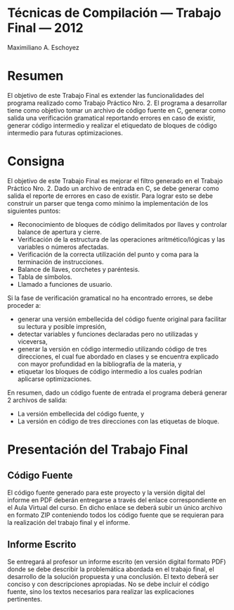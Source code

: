 Técnicas de Compilación — Trabajo Final — 2012
==============================================

Maximiliano A. Eschoyez

# Resumen

El objetivo de este Trabajo Final es extender las funcionalidades del programa
realizado como Trabajo Práctico Nro. 2. El programa a desarrollar tiene como objetivo
tomar un archivo de código fuente en C, generar como salida una verificación
gramatical reportando errores en caso de existir, generar código intermedio y realizar
el etiquedato de bloques de código intermedio para futuras optimizaciones.

# Consigna

El objetivo de este Trabajo Final es mejorar el filtro generado en el Trabajo Práctico
Nro. 2. Dado un archivo de entrada en C, se debe generar como salida el reporte de errores
en caso de existir. Para lograr esto se debe construir un parser que tenga como mínimo la
implementación de los siguientes puntos:
* Reconocimiento de bloques de código delimitados por llaves y controlar balance de apertura y cierre.
* Verificación de la estructura de las operaciones aritmético/lógicas y las variables o números afectadas.
* Verificación de la correcta utilización del punto y coma para la terminación de instrucciones.
* Balance de llaves, corchetes y paréntesis.
* Tabla de símbolos.
* Llamado a funciones de usuario.

Si la fase de verificación gramatical no ha encontrado errores, se debe proceder a:
* generar una versión embellecida del código fuente original para facilitar su lectura y posible impresión,
* detectar variables y funciones declaradas pero no utilizadas y viceversa,
* generar la versión en código intermedio utilizando código de tres direcciones, el cual 
fue abordado en clases y se encuentra explicado con mayor profundidad en la bibliografía de la materia, y
* etiquetar los bloques de código intermedio a los cuales podrían aplicarse optimizaciones.

En resumen, dado un código fuente de entrada el programa deberá generar 2 archivos de salida:
* La versión embellecida del código fuente, y
* La versión en código de tres direcciones con las etiquetas de bloque.

# Presentación del Trabajo Final

## Código Fuente

El código fuente generado para este proyecto y la versión digital del informe en PDF 
deberán entregarse a través del enlace correspondiente en el Aula Virtual del curso. En
dicho enlace se deberá subir un único archivo en formato ZIP conteniendo todos los
código fuente que se requieran para la realización del trabajo final y el informe.

## Informe Escrito

Se entregará al profesor un informe escrito (en versión digital formato PDF) donde
se debe describir la problemática abordada en el trabajo final, el desarrollo de la solución
propuesta y una conclusión. El texto deberá ser conciso y con descripciones apropiadas.
No se debe incluir el código fuente, sino los textos necesarios para realizar las explicaciones
pertinentes.
